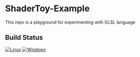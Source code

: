 # ShaderToy-Example
This repo is a playground for experimenting with GLSL language
## Build Status
[![Linux](https://github.com/Ena-Shepherd/ShaderToy-Example/actions/workflows/cmake.yml/badge.svg)](https://github.com/Ena-Shepherd/ShaderToy-Example/actions/workflows/cmake.yml)
[![Windows](https://github.com/Ena-Shepherd/ShaderToy-Example/actions/workflows/cmake2.yml/badge.svg)](https://github.com/Ena-Shepherd/ShaderToy-Example/actions/workflows/cmake2.yml)
